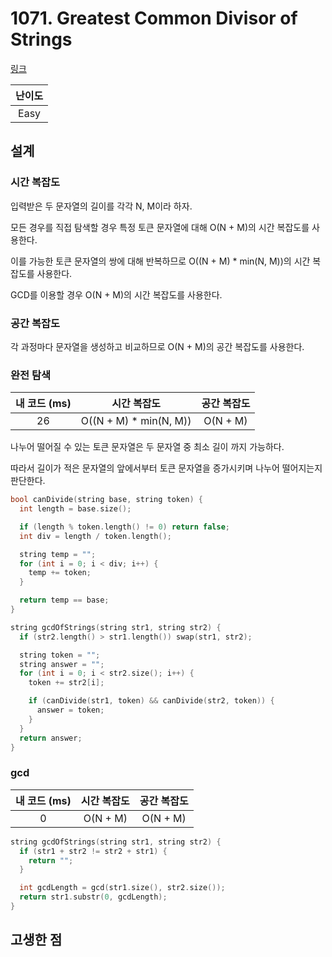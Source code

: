 # 1071. Greatest Common Divisor of Strings

[링크](https://leetcode.com/problems/greatest-common-divisor-of-strings/description/)

| 난이도 |
| :----: |
|  Easy  |

## 설계

### 시간 복잡도

입력받은 두 문자열의 길이를 각각 N, M이라 하자.

모든 경우를 직접 탐색할 경우 특정 토큰 문자열에 대해 O(N + M)의 시간 복잡도를 사용한다.

이를 가능한 토큰 문자열의 쌍에 대해 반복하므로 O((N + M) \* min(N, M))의 시간 복잡도를 사용한다.

GCD를 이용할 경우 O(N + M)의 시간 복잡도를 사용한다.

### 공간 복잡도

각 과정마다 문자열을 생성하고 비교하므로 O(N + M)의 공간 복잡도를 사용한다.

### 완전 탐색

| 내 코드 (ms) |       시간 복잡도       | 공간 복잡도 |
| :----------: | :---------------------: | :---------: |
|      26      | O((N + M) \* min(N, M)) |  O(N + M)   |

나누어 떨어질 수 있는 토큰 문자열은 두 문자열 중 최소 길이 까지 가능하다.

따라서 길이가 적은 문자열의 앞에서부터 토큰 문자열을 증가시키며 나누어 떨어지는지 판단한다.

```cpp
bool canDivide(string base, string token) {
  int length = base.size();

  if (length % token.length() != 0) return false;
  int div = length / token.length();

  string temp = "";
  for (int i = 0; i < div; i++) {
    temp += token;
  }

  return temp == base;
}

string gcdOfStrings(string str1, string str2) {
  if (str2.length() > str1.length()) swap(str1, str2);

  string token = "";
  string answer = "";
  for (int i = 0; i < str2.size(); i++) {
    token += str2[i];

    if (canDivide(str1, token) && canDivide(str2, token)) {
      answer = token;
    }
  }
  return answer;
}
```

### gcd

| 내 코드 (ms) | 시간 복잡도 | 공간 복잡도 |
| :----------: | :---------: | :---------: |
|      0       |  O(N + M)   |  O(N + M)   |

```cpp
string gcdOfStrings(string str1, string str2) {
  if (str1 + str2 != str2 + str1) {
    return "";
  }

  int gcdLength = gcd(str1.size(), str2.size());
  return str1.substr(0, gcdLength);
}
```

## 고생한 점
